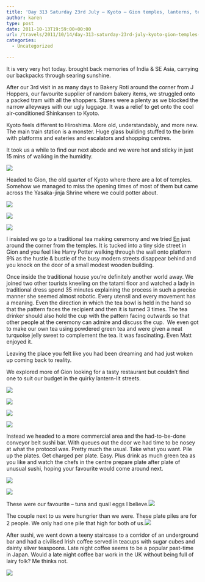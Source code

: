 ```yaml
---
title: 'Day 313 Saturday 23rd July – Kyoto – Gion temples, lanterns, tea & sushi'
author: karen
type: post
date: 2011-10-13T19:59:00+00:00
url: /travels/2011/10/14/day-313-saturday-23rd-july-kyoto-gion-temples-lanterns-tea-sushi/
categories:
  - Uncategorized

---
```

It is very very hot today. brought back memories of India & SE Asia, carrying our backpacks through searing sunshine.

After our 3rd visit in as many days to Bakery Roti around the corner from J Hoppers, our favourite supplier of random bakery items, we struggled onto a packed tram with all the shoppers. Stares were a plenty as we blocked the narrow alleyways with our ugly luggage. It was a relief to get onto the cool air-conditioned Shinkansen to Kyoto.

Kyoto feels different to Hiroshima. More old, understandably, and more new. The main train station is a monster. Huge glass building stuffed to the brim with platforms and eateries and escalators and shopping centres.

It took us a while to find our next abode and we were hot and sticky in just 15 mins of walking in the humidity.

![](/travels-wp-content/uploads/2011/10/IMG_9373.jpg)

Headed to Gion, the old quarter of Kyoto where there are a lot of temples. Somehow we managed to miss the opening times of most of them but came across the Yasaka-jinja Shrine where we could potter about.

![](/travels-wp-content/uploads/2011/10/IMG_9376.jpg)

![](/travels-wp-content/uploads/2011/10/IMG_9393.jpg)

![](/travels-wp-content/uploads/2011/10/IMG_9403.jpg)

I insisted we go to a traditional tea making ceremony and we tried [En][5] just around the corner from the temples. It is tucked into a tiny side street in Gion and you feel like Harry Potter walking through the wall onto platform 9¾ as the hustle & bustle of the busy modern streets disappear behind and you knock on the door of a small modest wooden building.

Once inside the traditional house you’re definitely another world away. We joined two other tourists kneeling on the tatami floor and watched a lady in traditional dress spend 35 minutes explaining the process in such a precise manner she seemed almost robotic. Every utensil and every movement has a meaning. Even the direction in which the tea bowl is held in the hand so that the pattern faces the recipient and then it is turned 3 times. The tea drinker should also hold the cup with the pattern facing outwards so that other people at the ceremony can admire and discuss the cup.&nbsp; We even got to make our own tea using powdered green tea and were given a neat turquoise jelly sweet to complement the tea. It was fascinating. Even Matt enjoyed it.

Leaving the place you felt like you had been dreaming and had just woken up coming back to reality.

We explored more of Gion looking for a tasty restaurant but couldn’t find one to suit our budget in the quirky lantern-lit streets.

![](/travels-wp-content/uploads/2011/10/IMG_9407.jpg)

![](/travels-wp-content/uploads/2011/10/IMG_9409.jpg)

![](/travels-wp-content/uploads/2011/10/IMG_9418.jpg)

![](/travels-wp-content/uploads/2011/10/P1080503.jpg)

Instead we headed to a more commercial area and the had-to-be-done conveyor belt sushi bar. With queues out the door we had time to be nosey at what the protocol was. Pretty much the usual. Take what you want. Pile up the plates. Get charged per plate. Easy. Plus drink as much green tea as you like and watch the chefs in the centre prepare plate after plate of unusual sushi, hoping your favourite would come around next.

![](/travels-wp-content/uploads/2011/10/IMG_9420.jpg)

![](/travels-wp-content/uploads/2011/10/IMG_9423.jpg)

These were our favourite – tuna and quail eggs I believe.![](/travels-wp-content/uploads/2011/10/IMG_9426.jpg)

The couple next to us were hungrier than we were. These plate piles are for 2 people. We only had one pile that high for both of us.![](/travels-wp-content/uploads/2011/10/IMG_9432.jpg)

After sushi, we went down a teeny staircase to a corridor of an underground bar and had a civilised Irish coffee served in teacups with sugar cubes and dainty silver teaspoons. Late night coffee seems to be a popular past-time in Japan. Would a late night coffee bar work in the UK without being full of lairy folk? Me thinks not.

![](/travels-wp-content/uploads/2011/10/P1080508.jpg)

 [1]: http://www.mattburns.co.uk/travels/wp-content/uploads/2011/10/IMG_9373.jpg
 [2]: http://www.mattburns.co.uk/travels/wp-content/uploads/2011/10/IMG_9376.jpg
 [3]: http://www.mattburns.co.uk/travels/wp-content/uploads/2011/10/IMG_9393.jpg
 [4]: http://www.mattburns.co.uk/travels/wp-content/uploads/2011/10/IMG_9403.jpg
 [5]: http://teaceremonyen.com/eindex.html
 [6]: http://www.mattburns.co.uk/travels/wp-content/uploads/2011/10/IMG_9407.jpg
 [7]: http://www.mattburns.co.uk/travels/wp-content/uploads/2011/10/IMG_9409.jpg
 [8]: http://www.mattburns.co.uk/travels/wp-content/uploads/2011/10/IMG_9418.jpg
 [9]: http://www.mattburns.co.uk/travels/wp-content/uploads/2011/10/P1080503.jpg
 [10]: http://www.mattburns.co.uk/travels/wp-content/uploads/2011/10/IMG_9420.jpg
 [11]: http://www.mattburns.co.uk/travels/wp-content/uploads/2011/10/IMG_9423.jpg
 [12]: http://www.mattburns.co.uk/travels/wp-content/uploads/2011/10/IMG_9426.jpg
 [13]: http://www.mattburns.co.uk/travels/wp-content/uploads/2011/10/IMG_9432.jpg
 [14]: http://www.mattburns.co.uk/travels/wp-content/uploads/2011/10/P1080508.jpg